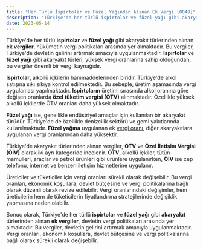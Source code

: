 ```yaml
---
title: "Her Türlü İspirtolar ve Füzel Yağından Alınan Ek Vergi [0049]"
description: "Türkiye'de her türlü ispirtolar ve füzel yağı gibi akaryakıt türlerinden alınan ek vergiler, hükümetin vergi politikaları arasında yer almaktadır."
date: 2023-05-14
---
```


Türkiye'de her türlü **ispirtolar** ve **füzel yağı** gibi akaryakıt türlerinden alınan **ek vergiler**, hükümetin vergi
politikaları arasında yer almaktadır. Bu vergiler, Türkiye'de devletin gelirini artırmak amacıyla uygulanmaktadır.
**Ispirtolar** ve **füzel yağı** gibi akaryakıt türleri, yüksek vergi oranlarına sahip olduğundan, bu vergiler önemli bir
vergi kaynağıdır.

**Ispirtolar**, alkollü içkilerin hammaddelerinden biridir. Türkiye'de alkol satışına sıkı sıkıya kontrol edilmektedir.
Bu sebeple, üretim aşamasında vergi uygulaması yapılmaktadır. **Ispirtoların** üretimi sırasında alkol oranına göre
değişen oranlarda **özel tüketim vergisi (ÖTV)** alınmaktadır. Özellikle yüksek alkollü içkilerde ÖTV oranları daha
yüksek olmaktadır.

**Füzel yağı** ise, genellikle endüstriyel amaçlar için kullanılan bir akaryakıt türüdür. Türkiye'de de özellikle
denizcilik sektörü ve gemi yakıtlarında kullanılmaktadır. **Füzel yağına** uygulanan ek <a href="/yazilar/vergi-orani-nasil-hesaplanir/">vergi oranı</a>, diğer akaryakıtlara
uygulanan vergi oranlarından daha yüksektir.

Türkiye'de akaryakıt türlerinden alınan vergiler, **ÖTV** ve **Özel İletişim Vergisi (ÖİV)** olarak iki ayrı kategoride
incelenir. **ÖTV**, alkollü içkiler, tütün mamulleri, araçlar ve petrol ürünleri gibi ürünlere uygulanırken, **ÖİV** ise
cep telefonu, internet ve benzeri iletişim hizmetlerine uygulanır.

Üreticiler ve tüketiciler için vergi oranları sürekli olarak değişebilir. Bu vergi oranları, ekonomik koşullara, devlet
bütçesine ve vergi politikalarına bağlı olarak düzenli olarak revize edilebilir. Vergi oranlarındaki değişimler, hem
üreticilerin hem de tüketicilerin fiyatlandırma stratejilerinde değişiklik yapmasına neden olabilir.

Sonuç olarak, Türkiye'de her türlü **ispirtolar** ve **füzel yağı** gibi **akaryakıt** türlerinden alınan **ek vergiler**,
devletin vergi politikaları arasında yer almaktadır. Bu vergiler, devletin gelirini artırmak amacıyla
uygulanmaktadır. Vergi oranları, ekonomik koşullara, devlet bütçesine ve vergi politikalarına bağlı olarak sürekli
olarak değişebilir.
